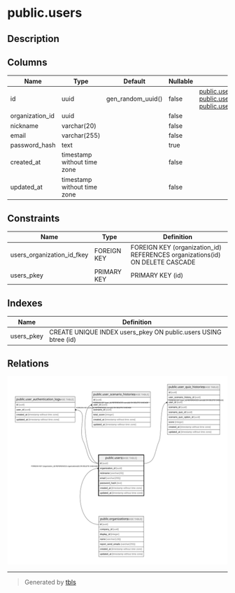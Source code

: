 # public.users

## Description

## Columns

| Name | Type | Default | Nullable | Children | Parents | Comment |
| ---- | ---- | ------- | -------- | -------- | ------- | ------- |
| id | uuid | gen_random_uuid() | false | [public.user_authentication_logs](public.user_authentication_logs.md) [public.user_scenario_histories](public.user_scenario_histories.md) [public.user_quiz_histories](public.user_quiz_histories.md) |  |  |
| organization_id | uuid |  | false |  | [public.organizations](public.organizations.md) |  |
| nickname | varchar(20) |  | false |  |  |  |
| email | varchar(255) |  | false |  |  |  |
| password_hash | text |  | true |  |  |  |
| created_at | timestamp without time zone |  | false |  |  |  |
| updated_at | timestamp without time zone |  | false |  |  |  |

## Constraints

| Name | Type | Definition |
| ---- | ---- | ---------- |
| users_organization_id_fkey | FOREIGN KEY | FOREIGN KEY (organization_id) REFERENCES organizations(id) ON DELETE CASCADE |
| users_pkey | PRIMARY KEY | PRIMARY KEY (id) |

## Indexes

| Name | Definition |
| ---- | ---------- |
| users_pkey | CREATE UNIQUE INDEX users_pkey ON public.users USING btree (id) |

## Relations

![er](public.users.svg)

---

> Generated by [tbls](https://github.com/k1LoW/tbls)
